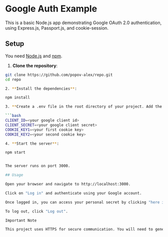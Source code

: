 # Google Auth Example

This is a basic Node.js app demonstrating Google OAuth 2.0 authentication, using Express.js, Passport.js, and cookie-session.

## Setup

You need [Node.js](https://nodejs.org/) and [npm](https://www.npmjs.com/).

1. **Clone the repository**:

```bash
git clone https://github.com/popov-alex/repo.git
cd repo

2. **Install the dependencies**:

npm install

3. **Create a .env file in the root directory of your project. Add the following environment variables**:

```bash
CLIENT_ID=<your google client id>
CLIENT_SECRET=<your google client secret>
COOKIE_KEY1=<your first cookie key>
COOKIE_KEY2=<your second cookie key>

4. **Start the server**:

npm start


The server runs on port 3000.

## Usage

Open your browser and navigate to http://localhost:3000.

Click on "Log in" and authenticate using your Google account.

Once logged in, you can access your personal secret by clicking "here is your secret".

To log out, click "Log out".

Important Note

This project uses HTTPS for secure communication. You will need to generate a self-signed certificate and key or use your own. The filenames should be server.cert and server.key, respectively. DO NOT commit these files to your repository. These should be securely transferred to the server through other means.
